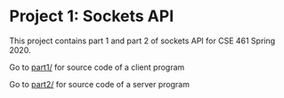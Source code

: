 # Project 1: Sockets API
This project contains part 1 and part 2 of sockets API for CSE 461 Spring 2020.

Go to [part1/](part1) for source code of a client program

Go to [part2/](part2) for source code of a server program
